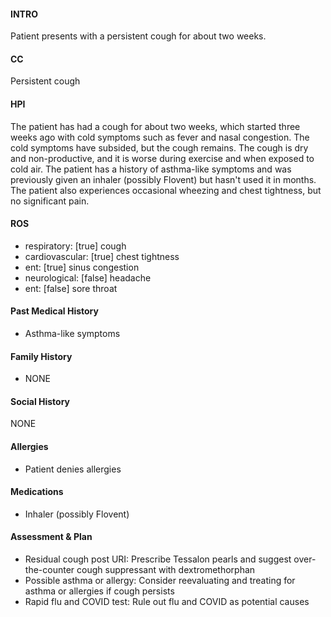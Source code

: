 #### INTRO 
Patient presents with a persistent cough for about two weeks. 

#### CC 
Persistent cough 

#### HPI 
The patient has had a cough for about two weeks, which started three weeks ago with cold symptoms such as fever and nasal congestion. The cold symptoms have subsided, but the cough remains. The cough is dry and non-productive, and it is worse during exercise and when exposed to cold air. The patient has a history of asthma-like symptoms and was previously given an inhaler (possibly Flovent) but hasn't used it in months. The patient also experiences occasional wheezing and chest tightness, but no significant pain.

#### ROS 
- respiratory: [true] cough 
- cardiovascular: [true] chest tightness 
- ent: [true] sinus congestion 
- neurological: [false] headache 
- ent: [false] sore throat 

#### Past Medical History 
- Asthma-like symptoms

#### Family History 
- NONE

#### Social History 
NONE

#### Allergies 
- Patient denies allergies

#### Medications 
- Inhaler (possibly Flovent)

#### Assessment & Plan 
- Residual cough post URI: Prescribe Tessalon pearls and suggest over-the-counter cough suppressant with dextromethorphan
- Possible asthma or allergy: Consider reevaluating and treating for asthma or allergies if cough persists
- Rapid flu and COVID test: Rule out flu and COVID as potential causes

